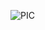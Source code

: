 ![PIC](https://www.google.com/url?sa=i&url=https%3A%2F%2Funsplash.com%2Fs%2Fphotos%2Fhacker&psig=AOvVaw3vm_Dw67QZs4prp64HAQ0t&ust=1648104851224000&source=images&cd=vfe&ved=0CAsQjRxqFwoTCKjF6pXT2_YCFQAAAAAdAAAAABAD)
